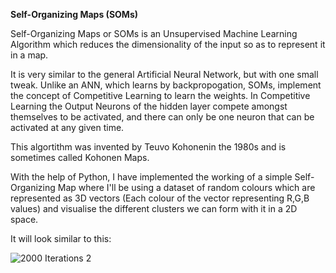 **Self-Organizing Maps (SOMs)**

Self-Organizing Maps or SOMs is an Unsupervised Machine Learning Algorithm which reduces the dimensionality of the input so as to represent it in a map.

It is very similar to the general Artificial Neural Network, but with one small tweak. 
Unlike an ANN, which learns by backpropogation, SOMs, implement the concept of Competitive Learning to learn the weights. In Competitive Learning the Output Neurons of the hidden layer compete amongst themselves to be activated, and there can only be one neuron that can be activated at any given time.

This algortithm was invented by Teuvo Kohonenin the 1980s and is sometimes called Kohonen Maps.

With the help of Python, I have implemented the working of a simple Self-Organizing Map where I'll be using a dataset of random colours which are represented as 3D vectors (Each colour of the vector representing R,G,B values) and visualise the different clusters we can form with it in a 2D space.

It will look similar to this:


![2000 Iterations 2](https://user-images.githubusercontent.com/70643852/96720572-8f177c00-13c8-11eb-8079-ead90cb4c780.png)


